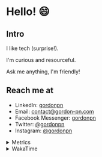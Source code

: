 # Hello! 😄

## Intro

I like tech (surprise!).

I'm curious and resourceful.

Ask me anything, I'm friendly!

## Reach me at

- LinkedIn: [gordonpn](https://www.linkedin.com/in/gordonpn/)
- Email: [contact@gordon-pn.com](mailto:contact@gordon-pn.com)
- Facebook Messenger: [gordonpn](https://www.messenger.com/t/Gordonpn)
- Twitter: [@gordonpn](https://twitter.com/Gordonpn)
- Instagram: [@gordonpn](https://www.instagram.com/gordonpn/)

<details>
  <summary>Metrics</summary>

  <img align="center" src="https://github.com/gordonpn/gordonpn/blob/master/github-metrics.svg" alt="GitHub Metrics">

</details>

<details>
  <summary>WakaTime</summary>

  <!--START_SECTION:waka-->
📊 **This Week I Spent My Time On** 

```text
💬 Programming Languages: 
Java                     9 hrs 27 mins       ███████████░░░░░░░░░░░░░░   43.53 % 
YAML                     6 hrs 36 mins       ████████░░░░░░░░░░░░░░░░░   30.41 % 
XML                      2 hrs 36 mins       ███░░░░░░░░░░░░░░░░░░░░░░   12.01 % 
Text                     1 hr 14 mins        █░░░░░░░░░░░░░░░░░░░░░░░░   05.69 % 
SPI                      23 mins             ░░░░░░░░░░░░░░░░░░░░░░░░░   01.80 % 

🔥 Editors: 
IntelliJ IDEA            20 hrs 59 mins      ████████████████████████░   96.53 % 
VS Code                  45 mins             █░░░░░░░░░░░░░░░░░░░░░░░░   03.47 % 
```


 Last Updated on 25/11/2024 16:27:57 UTC
<!--END_SECTION:waka-->
</details>
